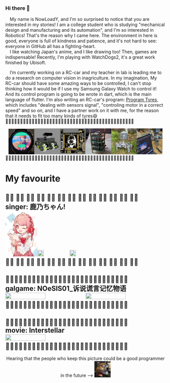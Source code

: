 ### Hi there 👋
&ensp;&ensp;My name is NowLoadY, and I'm so surprised to notice that you are interested in my stories!
I am a college student who is studying "mechanical design and manufacturing and its automation", and I'm so interested in Robotics! That's the reason why I came here. The environment in here is good, everyone is full of kindness and patience, and it's not hard to see: everyone in GitHub all has a fighting-heart.  
&ensp;&ensp;I like watching Japan's anime, and I like drawing too! Then, games are indispensable! Recently, I'm playing with WatchDogs2, it's a great work finished by Ubisoft.  
  
&ensp;&ensp;I’m currently working on a RC-car and my teacher in lab is leading me to do a research on computer vision in inagriculture. In my imagination, My RC-car should have some amazing ways to be controlled, I can't stop thinking how it would be if I use my Samsung Galaxy Watch to control it! And its control program is going to be wrote in dart, which is the main language of flutter. I'm also writing an RC-car's program: [Program Tyres](https://github.com/NowLoadY/ProgramTyres), which includes "dealing with sensors signal", "controling motor in a correct speed" and so on, and I have a partner work on it with me, for the reason that it needs to fit too many kinds of tyres😄  
🍬🍭🍬🍭🍬🍭🍬🍭🍬🍭🍬🍭🍬🍭🍬🍭🍬🍭🍬🍭🍬🍭🍬🍭🍬🍭🍬🍭🍬🍭🍬🍭🍬🍭🍬🍭🍬🍭🍬🍭🍬🍭🍬🍭  
<div align="center">
  <img src="https://github.com/NowLoadY/NowLoadY/blob/main/photos%20in%20md/SamsungGalaxyWatch3_firstapp.jpg" width="16%" height="16%"/><img src="https://github.com/NowLoadY/NowLoadY/blob/main/photos%20in%20md/RC-car.png" width="16%" height="16%"/><img src="https://github.com/NowLoadY/NowLoadY/blob/main/photos%20in%20md/dev-board.png" width="16%" height="16%"/><img src="https://github.com/NowLoadY/NowLoadY/blob/main/photos%20in%20md/whatisthis.jpg" width="16%" height="16%"/><img src="https://github.com/NowLoadY/NowLoadY/blob/main/photos%20in%20md/robophage.jpg" width="16%" height="16%"/><img src="https://github.com/NowLoadY/NowLoadY/blob/main/photos%20in%20md/RoboPhageWebCam-GestureRecognize.jpg" width="16%" height="16%"/>
</div>  
🍬🍭🍬🍭🍬🍭🍬🍭🍬🍭🍬🍭🍬🍭🍬🍭🍬🍭🍬🍭🍬🍭🍬🍭🍬🍭🍬🍭🍬🍭🍬🍭🍬🍭🍬🍭🍬🍭🍬🍭🍬🍭🍬🍭  
  
# My favourite  
🧁🍰 🧁🍰 🧁🍰 🧁🍰 🧁🍰 🧁🍰 🧁🍰 🧁🍰 🧁🍰 🧁🍰 🧁🍰 🧁🍰 🧁🍰  
singer: 鹿乃ちゃん!  
<img src="https://github.com/NowLoadY/NowLoadY/blob/main/photos%20in%20md/kano.jpg" width="20%" height="20%"><img src="https://lastfm.freetls.fastly.net/i/u/770x0/08ff8d08d97b426da071bd74b442f6f1.jpg#08ff8d08d97b426da071bd74b442f6f1" width="20%" height="20%"><img src="https://m.media-amazon.com/images/I/91xY8cP3l6L._SX522_.jpg" width="20%" height="20%">  
🧁🍰 🧁🍰 🧁🍰 🧁🍰 🧁🍰 🧁🍰 🧁🍰 🧁🍰 🧁🍰 🧁🍰 🧁🍰 🧁🍰 🧁🍰  
---
🔪🔪🔪🔪🔪🔪🔪🔪🔪🔪🔪🔪🔪🔪🔪🔪🔪🔪🔪🔪🔪🔪🔪🔪🔪🔪🔪🔪  
galgame: NOeSIS01_诉说谎言记忆物语  
<img src="https://media.st.dl.eccdnx.com/steam/apps/1246020/header_schinese.jpg?t=1653641737" width="50%" height="50%"><img src="http://noe-sis.jp/story/files/noesis_new_01.jpg" width="50%" height="50%">  
🔪🔪🔪🔪🔪🔪🔪🔪🔪🔪🔪🔪🔪🔪🔪🔪🔪🔪🔪🔪🔪🔪🔪🔪🔪🔪🔪🔪  
---
🌠🌠🌠🌠🌠🌠🌠🌠🌠🌠🌠🌠🌠🌠🌠🌠🌠🌠🌠🌠🌠🌠🌠🌠🌠🌠🌠🌠  
movie: Interstellar  
<img src="https://i.pinimg.com/originals/99/0f/ae/990fae21b0a8c52347bc45269ce1a7aa.jpg" width="50%" height="50%">  
🌠🌠🌠🌠🌠🌠🌠🌠🌠🌠🌠🌠🌠🌠🌠🌠🌠🌠🌠🌠🌠🌠🌠🌠🌠🌠🌠🌠  
---
<div align=center>Hearing that the people who keep this picture could be a good programmer in the future --> <img src="https://github.com/NowLoadY/NowLoadY/blob/main/photos%20in%20md/dog.jpg" width="10%" height="10%"></div>
  
<!--
**NowLoadY/NowLoadY** is a ✨ _special_ ✨ repository because its `README.md` (this file) appears on your GitHub profile.

Here are some ideas to get you started:

- 🔭 I’m currently working on ...
- 🌱 I’m currently learning ...
- 👯 I’m looking to collaborate on ...
- 🤔 I’m looking for help with ...
- 💬 Ask me about ...
- 📫 How to reach me: ...
- 😄 Pronouns: ...
- ⚡ Fun fact: ...
-->
